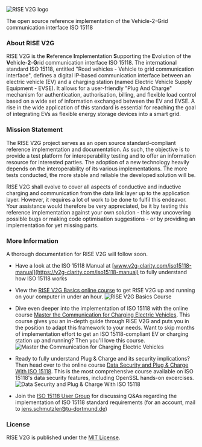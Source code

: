 ![RISE V2G logo](https://www.v2g-clarity.com/filer/media/1500556560/182/ "RISE V2G logo")

The open source reference implementation of the Vehicle-2-Grid communication interface ISO 15118

### About RISE V2G

RISE V2G is the **R**eference **I**mplementation **S**upporting the **E**volution of the **V**ehicle-**2**-**G**rid communication interface ISO 15118.
The international standard ISO 15118, entitled "Road vehicles - Vehicle to grid communication interface", defines a digital IP-based communication interface between an electric vehicle (EV) and a charging station (named Electric Vehicle Supply Equipment - EVSE). It allows for a user-friendly "Plug And Charge" mechanism for authentication, authorisation, billing, and flexible load control based on a wide set of information exchanged between the EV and EVSE.
A rise in the wide application of this standard is essential for reaching the goal of integrating EVs as flexible energy storage devices into a smart grid.


### Mission Statement
The RISE V2G project serves as an open source standard-compliant reference implementation and documentation. As such, the objective is to provide a test platform for interoperability testing and to offer an information resource for interested parties. The adoption of a new technology heavily depends on the interoperability of its various implementations. The more tests conducted, the more stable and reliable the developed solution will be.

RISE V2G shall evolve to cover all aspects of conductive and inductive charging and communication from the data link layer up to the application layer. However, it requires a lot of work to be done to fulfil this endeavor.
Your assistance would therefore be very appreciated, be it by testing this reference implementation against your own solution - this way uncovering possible bugs or making code optimisation suggestions - or by providing an implementation for yet missing parts.

### More Information
A thorough documentation for RISE V2G will follow soon.

- Have a look at the ISO 15118 Manual at [www.v2g-clarity.com/iso15118-manual](https://v2g-clarity.com/iso15118-manual) to fully understand how ISO 15118 works

- View the [RISE V2G Basics online course](https://courses.v2g-clarity.com/p/risev2g-basics) to get RISE V2G up and running on your computer in under an hour. 
![RISE V2G Basics Course](https://www.dropbox.com/s/3ol4ig24op8z5qx/risev2g-basics-video-image.png?dl=0 "Online course 'RISE V2G Basics'")

- Dive even deeper into the implementation of ISO 15118 with the online course [Master the Communication for Charging Electric Vehicles](https://courses.v2g-clarity.com/p/risev2g-advanced1). This course gives you an in-depth guide through RISE V2G and puts you in the position to adapt this framework to your needs. Want to skip months of implementation effort to get an ISO 15118-compliant EV or charging station up and running? Then you'll love this course. 
![Master the Communication for Charging Electric Vehicles](https://www.dropbox.com/s/5jeerwu3emqwvcv/risev2g-advanced-video-image.png?dl=0 "Online course 'Master the Communication for Charging Electric Vehicles'")

- Ready to fully understand Plug & Charge and its security implications? Then head over to the online course [Data Security and Plug & Charge With ISO 15118](https://courses.v2g-clarity.com/p/data-security-and-pnc-with-iso15118). This is the most comprehensive course available on ISO 15118's data security features, including OpenSSL hands-on excercises.
![Data Security and Plug & Charge With ISO 15118](https://www.dropbox.com/s/hkeqz1g78dry12o/data-security-and-pnc-video-image.png?dl=0 "Online course 'Data Security and Plug & Charge With ISO 15118'")

- Join the [ISO 15118 User Group](http://extmgmt.kn.e-technik.tu-dortmund.de/) for discussing Q&As regarding the implementation of ISO 15118 standard requirements (for an account, mail to jens.schmutzler@tu-dortmund.de)


### License
RISE V2G is published under the [MIT License](https://github.com/V2GClarity/RISE-V2G/blob/master/LICENSE).

